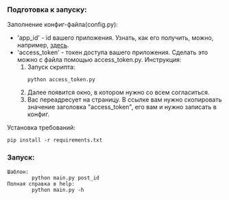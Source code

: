 ### Подготовка к запуску:
Заполнение конфиг-файла(config.py):
* 'app_id' - id вашего приложения. Узнать, как его получить, можно, например, [здесь](https://www.pandoge.com/socialnye-seti-i-messendzhery/poluchenie-klyucha-dostupa-access_token-dlya-api-vkontakte).
* 'access_token' - токен доступа вашего приложения. Сделать это можно с файла помощью access_token.py. Инструкция:
   1) Запуск скрипта:
      ```
      python access_token.py
      ```
   2) Далее появится окно, в котором нужно со всем согласиться.
   3) Вас переадресует на страницу. В ссылке вам нужно скопировать значение заголовка "access_token", его вам и нужно записать в конфиг. 

Установка требований:
```
pip install -r requirements.txt
```

### Запуск: 
```
Шаблон: 
        python main.py post_id
Полная справка в help: 
        python main.py -h
```